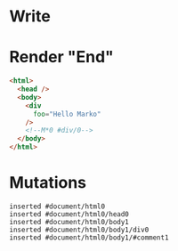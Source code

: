 # Write
  <div foo="Hello Marko"></div><!M*0 #div/0>


# Render "End"
```html
<html>
  <head />
  <body>
    <div
      foo="Hello Marko"
    />
    <!--M*0 #div/0-->
  </body>
</html>
```

# Mutations
```
inserted #document/html0
inserted #document/html0/head0
inserted #document/html0/body1
inserted #document/html0/body1/div0
inserted #document/html0/body1/#comment1
```